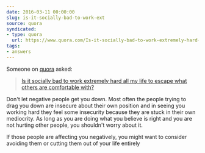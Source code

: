 ```yaml
---
date: 2016-03-11 00:00:00
slug: is-it-socially-bad-to-work-ext
source: quora
syndicated:
- type: quora
  url: https://www.quora.com/Is-it-socially-bad-to-work-extremely-hard-all-my-life-to-escape-what-others-are-comfortable-with/answer/Roy-Tang
tags:
- answers
---
```


Someone on [quora](https://quora.com) asked:

> [Is it socially bad to work extremely hard all my life to escape what others are comfortable with?](https://www.quora.com/Is-it-socially-bad-to-work-extremely-hard-all-my-life-to-escape-what-others-are-comfortable-with/answer/Roy-Tang)


Don't let negative people get you down. Most often the people trying to drag you down are insecure about their own position and in seeing you working hard they feel some insecurity because they are stuck in their own mediocrity. As long as you are doing what you believe is right and you are not hurting other people, you shouldn't worry about it.

If those people are affecting you negatively, you might want to consider avoiding them or cutting them out of your life entirely